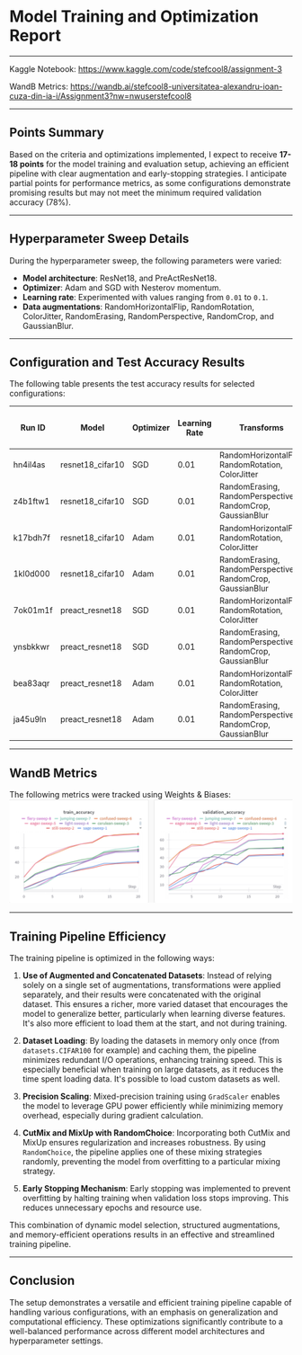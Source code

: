 # Model Training and Optimization Report

---

Kaggle Notebook: https://www.kaggle.com/code/stefcool8/assignment-3

WandB Metrics: https://wandb.ai/stefcool8-universitatea-alexandru-ioan-cuza-din-ia-i/Assignment3?nw=nwuserstefcool8

---

## Points Summary
Based on the criteria and optimizations implemented, I expect to receive **17-18 points** for the model training and evaluation setup, achieving an efficient pipeline with clear augmentation and early-stopping strategies. I anticipate partial points for performance metrics, as some configurations demonstrate promising results but may not meet the minimum required validation accuracy (78%).

---

## Hyperparameter Sweep Details
During the hyperparameter sweep, the following parameters were varied:
- **Model architecture**: ResNet18, and PreActResNet18.
- **Optimizer**: Adam and SGD with Nesterov momentum.
- **Learning rate**: Experimented with values ranging from `0.01` to `0.1`.
- **Data augmentations**: RandomHorizontalFlip, RandomRotation, ColorJitter, RandomErasing, RandomPerspective, RandomCrop, and GaussianBlur.

---

## Configuration and Test Accuracy Results
The following table presents the test accuracy results for selected configurations:


| Run ID   | Model           | Optimizer | Learning Rate | Transforms                                           | Train Accuracy (%) | Val Accuracy (%) | Best Val Accuracy (%) | Time per Epoch (approx) |
|----------|------------------|-----------|---------------|------------------------------------------------------|---------------------|-------------------|-----------------------|-------------------------|
| hn4il4as | resnet18_cifar10 | SGD       | 0.01          | RandomHorizontalFlip, RandomRotation, ColorJitter    | 40.72              | 42.80            | 42.86                 | 51.60s                  |
| z4b1ftw1 | resnet18_cifar10 | SGD       | 0.01          | RandomErasing, RandomPerspective, RandomCrop, GaussianBlur | 39.54              | 44.14            | 44.14                 | 63.61s                  |
| k17bdh7f | resnet18_cifar10 | Adam      | 0.01          | RandomHorizontalFlip, RandomRotation, ColorJitter    | 56.95              | 51.65            | 51.65                 | 51.42s                  |
| 1kl0d000 | resnet18_cifar10 | Adam      | 0.01          | RandomErasing, RandomPerspective, RandomCrop, GaussianBlur | 55.08              | 50.39            | 50.73                 | 63.80s                  |
| 7ok01m1f | preact_resnet18  | SGD       | 0.01          | RandomHorizontalFlip, RandomRotation, ColorJitter    | 78.22              | 66.98            | 66.98                 | 80.11s                  |
| ynsbkkwr | preact_resnet18  | SGD       | 0.01          | RandomErasing, RandomPerspective, RandomCrop, GaussianBlur | 79.22              | 66.87            | 66.87                 | 98.58s                  |
| bea83aqr | preact_resnet18  | Adam      | 0.01          | RandomHorizontalFlip, RandomRotation, ColorJitter    | 61.39              | 60.83            | 60.83                 | 79.68s                  |
| ja45u9ln | preact_resnet18  | Adam      | 0.01          | RandomErasing, RandomPerspective, RandomCrop, GaussianBlur | 57.75              | 61.35            | 61.35                 | 99.48s                  |

---

## WandB Metrics

The following metrics were tracked using Weights & Biases:
![image.png](wandb_metrics.png)

---

## Training Pipeline Efficiency
The training pipeline is optimized in the following ways:
1. **Use of Augmented and Concatenated Datasets**: Instead of relying solely on a single set of augmentations, transformations were applied separately, and their results were concatenated with the original dataset. This ensures a richer, more varied dataset that encourages the model to generalize better, particularly when learning diverse features. It's also more efficient to load them at the start, and not during training.

2. **Dataset Loading**: By loading the datasets in memory only once (from `datasets.CIFAR100` for example) and caching them, the pipeline minimizes redundant I/O operations, enhancing training speed. This is especially beneficial when training on large datasets, as it reduces the time spent loading data. It's possible to load custom datasets as well.

3. **Precision Scaling**: Mixed-precision training using `GradScaler` enables the model to leverage GPU power efficiently while minimizing memory overhead, especially during gradient calculation.

4. **CutMix and MixUp with RandomChoice**: Incorporating both CutMix and MixUp ensures regularization and increases robustness. By using `RandomChoice`, the pipeline applies one of these mixing strategies randomly, preventing the model from overfitting to a particular mixing strategy.

5. **Early Stopping Mechanism**: Early stopping was implemented to prevent overfitting by halting training when validation loss stops improving. This reduces unnecessary epochs and resource use.

This combination of dynamic model selection, structured augmentations, and memory-efficient operations results in an effective and streamlined training pipeline.

---

## Conclusion
The setup demonstrates a versatile and efficient training pipeline capable of handling various configurations, with an emphasis on generalization and computational efficiency. These optimizations significantly contribute to a well-balanced performance across different model architectures and hyperparameter settings.
